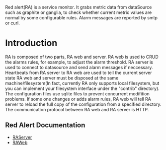
Red alert(RA) is a service monitor.  It grabs metric data from dataSource such as graphite or ganglia, to check whether current metric values are normal by some configurable rules. Alarm messages are reported by smtp or curl.

# Introduction
RA is composed of two parts, RA web and server. RA web is used to CRUD the alarms rules, for example, to adjust the alarm threshold. 
RA server is used to connect to datasource and send alarm messages if neccessary.
Heartbeats from RA server to RA web are used to tell the current server state
RA web and server must be disposed at the same machine/filesystem(In fact, currently RA only supports local filesystem, but you can implement your filesystem interface under the "contrib" directory).
The configuration files use sqlite files to prevent concurrent modifition problems. 
If some one changes or adds alarm rules, RA web will tell RA server to reload the full copy of the configuration from a specified directory.
The communication protocol between RA web and RA server is HTTP.


## Red Alert Documentation ##

- [RAServer](RAServer/README.md)
- [RAWeb](RAWeb/README.md)
